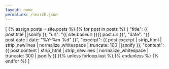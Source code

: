 ```yaml
---
layout: none
permalink: /search.json
---
```

[
  {% assign posts = site.posts %}
  {% for post in posts %}
    {
      "title": {{ post.title | jsonify }},
      "url": "{{ site.baseurl }}{{ post.url }}",
      "date": "{{ post.date | date: "%Y-%m-%d" }}",
      "excerpt": {{ post.excerpt | strip_html | strip_newlines | normalize_whitespace | truncate: 100 | jsonify }},
      "content": {{ post.content | strip_html | strip_newlines | normalize_whitespace | truncate: 300 | jsonify }}
    }{% unless forloop.last %},{% endunless %}
  {% endfor %}
]


